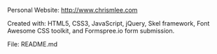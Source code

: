 Personal Website: http://www.chrismlee.com

Created with: HTML5, CSS3, JavaScript, jQuery, Skel framework, Font Awesome CSS toolkit, and Formspree.io form submission.

File: README.md